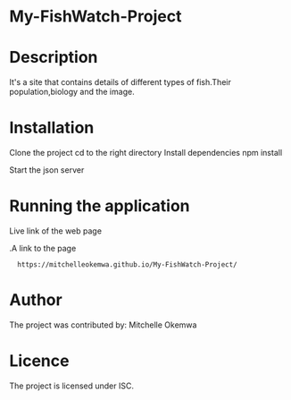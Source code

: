 # My-FishWatch-Project

# Description

It's a site that contains details of different types of fish.Their population,biology and the image.

# Installation

Clone the project
cd to the right directory 
Install dependencies
   npm install

   Start the json server

   # Running the application

Live link of the web page

.A link to the page
   
      https://mitchelleokemwa.github.io/My-FishWatch-Project/
                  

   # Author
   
   The project was contributed by: Mitchelle Okemwa

   # Licence

   The project is licensed under ISC.
   

